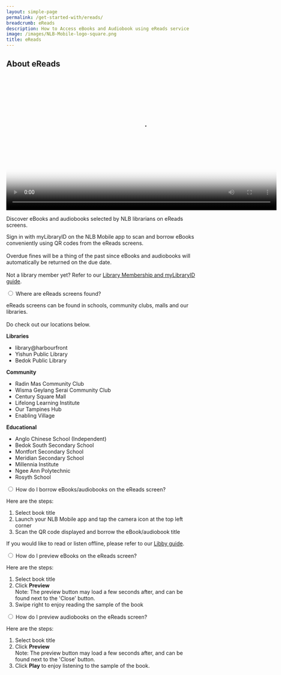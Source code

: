 ```yaml
---
layout: simple-page
permalink: /get-started-with/ereads/
breadcrumb: eReads
description: How to Access eBooks and Audiobook using eReads service
image: /images/NLB-Mobile-logo-square.png
title: eReads
---
```

<h2>About eReads</h2>

<p></p>

<div class="vd">
     <video width="720px" poster="/images/Thumbnail_eReads_video.PNG" controls>
  <source src="/images/Video_eReads.mp4" type="video/mp4" />
</video>


<p>Discover eBooks and audiobooks selected by NLB librarians on eReads screens.</p>  

<p>Sign in with myLibraryID on the NLB Mobile app to scan and borrow eBooks conveniently using QR codes from the eReads screens.<br/><br/>Overdue fines will be a thing of the past since eBooks and audiobooks will automatically be returned on the due date.
<br/><br/>Not a library member yet? Refer to our <a href="/get-started-with/mylibrary/">Library Membership and myLibraryID guide</a>.</p>


<div class="acc-kontainer" id="eReads-get-started">          
	<div>
<div>
		<input type="radio" name="acc" id="acc1">
        <label for="acc1">Where are eReads screens found? </label>
<div class="acc-body">
      	<p>eReads screens can be found in schools, community clubs, malls and our libraries. <br/></br/>Do check out our locations below.</p>

  <p><b>Libraries</b></p>
<ul>   
	<li> library@harbourfront</li>
	<li> Yishun Public Library</li>
    <li> Bedok Public Library</li>
    </ul>  

<p>
    <b>Community</b>
</p><ul><li>Radin Mas Community Club</li><li>Wisma Geylang Serai Community Club</li>
<li>Century Square Mall</li>
<li>Lifelong Learning Institute</li>
<li>Our Tampines Hub</li>
<li>Enabling Village</li>
</ul>  
<p>
    <b>Educational</b>
</p>

<ul>   
	<li>Anglo Chinese School (Independent)</li>
    <li>Bedok South Secondary School</li>
    <li>Montfort Secondary School</li>
    <li>Meridian Secondary School</li>
    <li>Millennia Institute</li>
    <li>Ngee Ann Polytechnic</li>
    <li>Rosyth School</li>
    </ul>      </div> </div> 



<div>
		<input type="radio" name="acc" id="acc2">
        <label for="acc2">How do I borrow eBooks/audiobooks on the eReads screen?</label>
<div class="acc-body">
        <p>Here are the steps:</p>
<ol>   
	<li> Select book title</li>
	<li> Launch your NLB Mobile app and tap the camera icon at the top left corner</li>
	<li>Scan the QR code displayed and borrow the eBook/audiobook title</li>
    </ol> <p>
    If you would like to read or listen offline, please refer to our  <a href="/get-started-with/libby/">Libby guide</a>.
    </p></div></div>


<div>
		<input type="radio" name="acc" id="acc3">
        <label for="acc3">How do I preview eBooks on the eReads screen?</label>
<div class="acc-body">
	<p>Here are the steps:</p>
<ol>   
	<li> Select book title</li>
    <li> Click <b>Preview</b>
         <br/> <span style="font-size:14px">Note: The preview button may load a few seconds after, and can be found next to the 'Close' button.</span></li>
	<li> Swipe right to enjoy reading the sample of the book</li>
    </ol>
        </div> </div>


<div>
		<input type="radio" name="acc" id="acc4">
        <label for="acc4">How do I preview audiobooks on the eReads screen?</label>
<div class="acc-body">
      	<p>Here are the steps:</p>
<ol>   
	<li> Select book title</li>
	<li>  Click <b>Preview</b>
    <br/> <span style="font-size:14px">Note: The preview button may load a few seconds after, and can be found next to the 'Close' button.</span></li>
    <li> Click <b>Play</b> to enjoy listening to the sample of
the book.</li>
    </ol>  
        </div> </div> 




</div> </div><!--close FAQ-section-->

